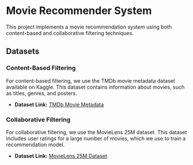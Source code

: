 # Movie Recommender System

This project implements a movie recommendation system using both content-based and collaborative filtering techniques.

## Datasets

### Content-Based Filtering

For content-based filtering, we use the TMDb movie metadata dataset available on Kaggle. This dataset contains information about movies, such as titles, genres, and posters.

- **Dataset Link:** [TMDb Movie Metadata](https://www.kaggle.com/datasets/tmdb/tmdb-movie-metadata)

### Collaborative Filtering

For collaborative filtering, we use the MovieLens 25M dataset. This dataset includes user ratings for a large number of movies, which we use to train a recommendation model.

- **Dataset Link:** [MovieLens 25M Dataset](https://grouplens.org/datasets/movielens/25m/)


